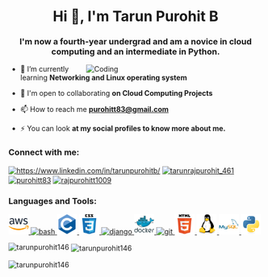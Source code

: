 <h1 align="center">Hi 👋, I'm Tarun Purohit B</h1>
<h3 align="center">I'm now a fourth-year undergrad and am a novice in cloud computing and an intermediate in Python.</h3>

<img align="right" alt="Coding" width="350" src="https://cdn.dribbble.com/users/1059583/screenshots/4171367/coding-freak.gif">


- 🌱 I’m currently learning **Networking and Linux operating system**

- 🤝 I'm open to collaborating **on Cloud Computing Projects**

- 📫 How to reach me **purohitt83@gmail.com**

- ⚡ You can look **at my social profiles to know more about me.**

<h3 align="left">Connect with me:</h3>
<p align="left">
<a href="https://linkedin.com/in/https://www.linkedin.com/in/tarunpurohitb/" target="blank"><img align="center" src="https://raw.githubusercontent.com/rahuldkjain/github-profile-readme-generator/master/src/images/icons/Social/linked-in-alt.svg" alt="https://www.linkedin.com/in/tarunpurohitb/" height="30" width="40" /></a>
<a href="https://instagram.com/tarunrajpurohit_461" target="blank"><img align="center" src="https://raw.githubusercontent.com/rahuldkjain/github-profile-readme-generator/master/src/images/icons/Social/instagram.svg" alt="tarunrajpurohit_461" height="30" width="40" /></a>
<a href="https://www.hackerrank.com/purohitt83" target="blank"><img align="center" src="https://raw.githubusercontent.com/rahuldkjain/github-profile-readme-generator/master/src/images/icons/Social/hackerrank.svg" alt="purohitt83" height="30" width="40" /></a>
<a href="https://www.leetcode.com/rajpurohitt1009" target="blank"><img align="center" src="https://raw.githubusercontent.com/rahuldkjain/github-profile-readme-generator/master/src/images/icons/Social/leet-code.svg" alt="rajpurohitt1009" height="30" width="40" /></a>
</p>

<h3 align="left">Languages and Tools:</h3>
<p align="left"> <a href="https://aws.amazon.com" target="_blank" rel="noreferrer"> <img src="https://raw.githubusercontent.com/devicons/devicon/master/icons/amazonwebservices/amazonwebservices-original-wordmark.svg" alt="aws" width="40" height="40"/> </a> <a href="https://www.gnu.org/software/bash/" target="_blank" rel="noreferrer"> <img src="https://www.vectorlogo.zone/logos/gnu_bash/gnu_bash-icon.svg" alt="bash" width="40" height="40"/> </a> <a href="https://www.cprogramming.com/" target="_blank" rel="noreferrer"> <img src="https://raw.githubusercontent.com/devicons/devicon/master/icons/c/c-original.svg" alt="c" width="40" height="40"/> </a> <a href="https://www.w3schools.com/css/" target="_blank" rel="noreferrer"> <img src="https://raw.githubusercontent.com/devicons/devicon/master/icons/css3/css3-original-wordmark.svg" alt="css3" width="40" height="40"/> </a> <a href="https://www.djangoproject.com/" target="_blank" rel="noreferrer"> <img src="https://cdn.worldvectorlogo.com/logos/django.svg" alt="django" width="40" height="40"/> </a> <a href="https://www.docker.com/" target="_blank" rel="noreferrer"> <img src="https://raw.githubusercontent.com/devicons/devicon/master/icons/docker/docker-original-wordmark.svg" alt="docker" width="40" height="40"/> </a> <a href="https://git-scm.com/" target="_blank" rel="noreferrer"> <img src="https://www.vectorlogo.zone/logos/git-scm/git-scm-icon.svg" alt="git" width="40" height="40"/> </a> <a href="https://www.w3.org/html/" target="_blank" rel="noreferrer"> <img src="https://raw.githubusercontent.com/devicons/devicon/master/icons/html5/html5-original-wordmark.svg" alt="html5" width="40" height="40"/> </a> <a href="https://www.linux.org/" target="_blank" rel="noreferrer"> <img src="https://raw.githubusercontent.com/devicons/devicon/master/icons/linux/linux-original.svg" alt="linux" width="40" height="40"/> </a> <a href="https://www.mysql.com/" target="_blank" rel="noreferrer"> <img src="https://raw.githubusercontent.com/devicons/devicon/master/icons/mysql/mysql-original-wordmark.svg" alt="mysql" width="40" height="40"/> </a> <a href="https://www.python.org" target="_blank" rel="noreferrer"> <img src="https://raw.githubusercontent.com/devicons/devicon/master/icons/python/python-original.svg" alt="python" width="40" height="40"/> </a> </p>

<p><img align="left" src="https://github-readme-stats.vercel.app/api/top-langs?username=tarunpurohit146&show_icons=true&locale=en&layout=compact" alt="tarunpurohit146" /></p>

<p>&nbsp;<img align="center" src="https://github-readme-stats.vercel.app/api?username=tarunpurohit146&show_icons=true&locale=en" alt="tarunpurohit146" /></p>

<p><img align="center" src="https://github-readme-streak-stats.herokuapp.com/?user=tarunpurohit146&" alt="tarunpurohit146" /></p>
